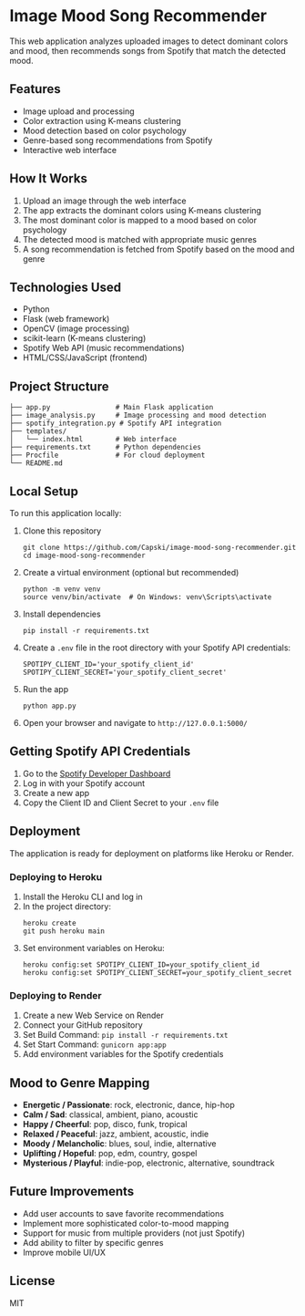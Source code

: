 # Image Mood Song Recommender

This web application analyzes uploaded images to detect dominant colors and mood, then recommends songs from Spotify that match the detected mood.

## Features

- Image upload and processing
- Color extraction using K-means clustering
- Mood detection based on color psychology
- Genre-based song recommendations from Spotify
- Interactive web interface

## How It Works

1. Upload an image through the web interface
2. The app extracts the dominant colors using K-means clustering
3. The most dominant color is mapped to a mood based on color psychology
4. The detected mood is matched with appropriate music genres
5. A song recommendation is fetched from Spotify based on the mood and genre

## Technologies Used

- Python
- Flask (web framework)
- OpenCV (image processing)
- scikit-learn (K-means clustering)
- Spotify Web API (music recommendations)
- HTML/CSS/JavaScript (frontend)

## Project Structure

```
├── app.py                # Main Flask application
├── image_analysis.py     # Image processing and mood detection
├── spotify_integration.py # Spotify API integration
├── templates/
│   └── index.html        # Web interface
├── requirements.txt      # Python dependencies
├── Procfile              # For cloud deployment
└── README.md
```

## Local Setup

To run this application locally:

1. Clone this repository
   ```
   git clone https://github.com/Capski/image-mood-song-recommender.git
   cd image-mood-song-recommender
   ```

2. Create a virtual environment (optional but recommended)
   ```
   python -m venv venv
   source venv/bin/activate  # On Windows: venv\Scripts\activate
   ```

3. Install dependencies
   ```
   pip install -r requirements.txt
   ```

4. Create a `.env` file in the root directory with your Spotify API credentials:
   ```
   SPOTIPY_CLIENT_ID='your_spotify_client_id'
   SPOTIPY_CLIENT_SECRET='your_spotify_client_secret'
   ```

5. Run the app
   ```
   python app.py
   ```

6. Open your browser and navigate to `http://127.0.0.1:5000/`

## Getting Spotify API Credentials

1. Go to the [Spotify Developer Dashboard](https://developer.spotify.com/dashboard/)
2. Log in with your Spotify account
3. Create a new app
4. Copy the Client ID and Client Secret to your `.env` file

## Deployment

The application is ready for deployment on platforms like Heroku or Render.

### Deploying to Heroku

1. Install the Heroku CLI and log in
2. In the project directory:
   ```
   heroku create
   git push heroku main
   ```
3. Set environment variables on Heroku:
   ```
   heroku config:set SPOTIPY_CLIENT_ID=your_spotify_client_id
   heroku config:set SPOTIPY_CLIENT_SECRET=your_spotify_client_secret
   ```

### Deploying to Render

1. Create a new Web Service on Render
2. Connect your GitHub repository
3. Set Build Command: `pip install -r requirements.txt`
4. Set Start Command: `gunicorn app:app`
5. Add environment variables for the Spotify credentials

## Mood to Genre Mapping

- **Energetic / Passionate**: rock, electronic, dance, hip-hop
- **Calm / Sad**: classical, ambient, piano, acoustic
- **Happy / Cheerful**: pop, disco, funk, tropical
- **Relaxed / Peaceful**: jazz, ambient, acoustic, indie
- **Moody / Melancholic**: blues, soul, indie, alternative
- **Uplifting / Hopeful**: pop, edm, country, gospel
- **Mysterious / Playful**: indie-pop, electronic, alternative, soundtrack

## Future Improvements

- Add user accounts to save favorite recommendations
- Implement more sophisticated color-to-mood mapping
- Support for music from multiple providers (not just Spotify)
- Add ability to filter by specific genres
- Improve mobile UI/UX

## License

MIT